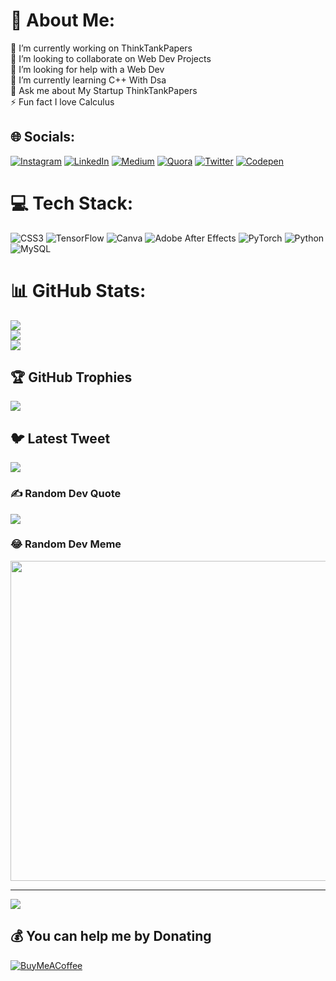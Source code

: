 # 💫 About Me:
🔭 I’m currently working on ThinkTankPapers<br>👯 I’m looking to collaborate on Web Dev Projects<br>🤝 I’m looking for help with a Web Dev<br>🌱 I’m currently learning C++ With Dsa<br>💬 Ask me about My Startup ThinkTankPapers<br>⚡ Fun fact I love Calculus


## 🌐 Socials:
[![Instagram](https://img.shields.io/badge/Instagram-%23E4405F.svg?logo=Instagram&logoColor=white)](https://instagram.com/ascendantaditya) [![LinkedIn](https://img.shields.io/badge/LinkedIn-%230077B5.svg?logo=linkedin&logoColor=white)](https://linkedin.com/in/aditya-tomar-64a665278) [![Medium](https://img.shields.io/badge/Medium-12100E?logo=medium&logoColor=white)](https://medium.com/@ascendantaditya) [![Quora](https://img.shields.io/badge/Quora-%23B92B27.svg?logo=Quora&logoColor=white)](https://quora.com/profile/https://www.quora.com/profile/Ascendant-Aditya) [![Twitter](https://img.shields.io/badge/Twitter-%231DA1F2.svg?logo=Twitter&logoColor=white)](https://twitter.com/ascendantaditya) [![Codepen](https://img.shields.io/badge/Codepen-000000?style=for-the-badge&logo=codepen&logoColor=white)](https://codepen.io/adityavitv) 

# 💻 Tech Stack:
![CSS3](https://img.shields.io/badge/css3-%231572B6.svg?style=for-the-badge&logo=css3&logoColor=white) ![TensorFlow](https://img.shields.io/badge/TensorFlow-%23FF6F00.svg?style=for-the-badge&logo=TensorFlow&logoColor=white) ![Canva](https://img.shields.io/badge/Canva-%2300C4CC.svg?style=for-the-badge&logo=Canva&logoColor=white) ![Adobe After Effects](https://img.shields.io/badge/Adobe%20After%20Effects-9999FF.svg?style=for-the-badge&logo=Adobe%20After%20Effects&logoColor=white) ![PyTorch](https://img.shields.io/badge/PyTorch-%23EE4C2C.svg?style=for-the-badge&logo=PyTorch&logoColor=white) ![Python](https://img.shields.io/badge/python-3670A0?style=for-the-badge&logo=python&logoColor=ffdd54) ![MySQL](https://img.shields.io/badge/mysql-%2300f.svg?style=for-the-badge&logo=mysql&logoColor=white)
# 📊 GitHub Stats:
![](https://github-readme-stats.vercel.app/api?username=adityavitv&theme=highcontrast&hide_border=false&include_all_commits=true&count_private=true)<br/>
![](https://github-readme-streak-stats.herokuapp.com/?user=adityavitv&theme=highcontrast&hide_border=false)<br/>
![](https://github-readme-stats.vercel.app/api/top-langs/?username=adityavitv&theme=highcontrast&hide_border=false&include_all_commits=true&count_private=true&layout=compact)

## 🏆 GitHub Trophies
![](https://github-profile-trophy.vercel.app/?username=adityavitv&theme=radical&no-frame=false&no-bg=true&margin-w=4)

## 🐦 Latest Tweet
[![](https://gtce.itsvg.in/api?username=ascendantaditya)](https://github.com/VishwaGauravIn/github-twitter-card-embed)

### ✍️ Random Dev Quote
![](https://quotes-github-readme.vercel.app/api?type=horizontal&theme=tokyonight)

### 😂 Random Dev Meme
<a href="https://pagedart.com">
<img src="https://i.pinimg.com/564x/91/e6/80/91e68022dc1b34aa1d00a79344f71dcc.jpg" width="512px"/>
</a>

---
[![](https://visitcount.itsvg.in/api?id=adityavitv&icon=0&color=0)](https://visitcount.itsvg.in)

  ## 💰 You can help me by Donating
  [![BuyMeACoffee](https://img.shields.io/badge/Buy%20Me%20a%20Coffee-ffdd00?style=for-the-badge&logo=buy-me-a-coffee&logoColor=black)](https://buymeacoffee.com/ascendantaditya) 

  
<!-- Proudly created with GPRM ( https://gprm.itsvg.in ) -->
